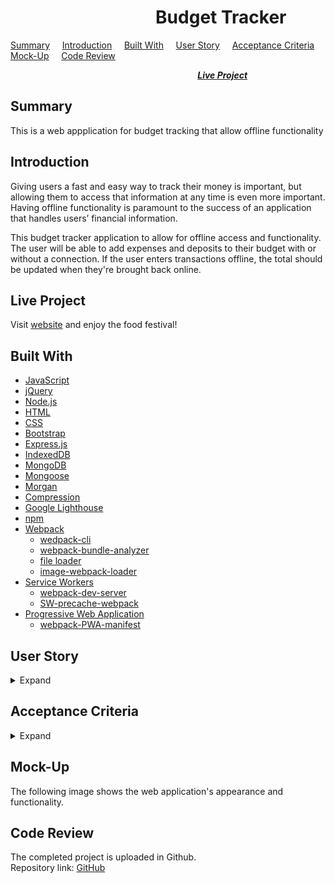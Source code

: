 #  &nbsp; &nbsp; &nbsp; &nbsp; &nbsp; &nbsp; &nbsp; &nbsp; &nbsp; &nbsp; &nbsp; &nbsp; &nbsp; &nbsp; &nbsp; &nbsp; &nbsp; &nbsp;Budget Tracker

[Summary](#Summary) &nbsp; &nbsp; [Introduction](#Introduction) &nbsp; &nbsp; [Built With](#Built-With) &nbsp; &nbsp; [User Story](#User-Story) &nbsp; &nbsp; [Acceptance Criteria](#Acceptance-Criteria) &nbsp; &nbsp; [Mock-Up](#Mock-up) &nbsp; &nbsp; [Code Review](#Code-Review)   

 &nbsp; &nbsp; &nbsp; &nbsp; &nbsp; &nbsp; &nbsp; &nbsp; &nbsp; &nbsp; &nbsp; &nbsp; &nbsp; &nbsp; &nbsp; &nbsp; &nbsp; &nbsp; &nbsp; &nbsp;  &nbsp; &nbsp; &nbsp; &nbsp; &nbsp; &nbsp; &nbsp; &nbsp; &nbsp; &nbsp; &nbsp; &nbsp; &nbsp; &nbsp; &nbsp; &nbsp; &nbsp; &nbsp; [***Live Project***](#Live-Project)

 ## Summary

 This is a web appplication for budget tracking that allow offline functionality

 ## Introduction
 Giving users a fast and easy way to track their money is important, but allowing them to access that information at any time is even more important. Having offline functionality is paramount to the success of an application that handles users’ financial information.  

 This budget tracker application to allow for offline access and functionality. The user will be able to add expenses and deposits to their budget with or without a connection. If the user enters transactions offline, the total should be updated when they're brought back online. 

## Live Project

Visit [website]() and enjoy the food festival!

## Built With
* [JavaScript](https://www.javascript.com/)
* [jQuery](https://jquery.com/)
* [Node.js](https://nodejs.org/en/)
* [HTML](https://developer.mozilla.org/en-US/docs/Web/HTML)
* [CSS](https://developer.mozilla.org/en-US/docs/Web/CSS)
* [Bootstrap](https://getbootstrap.com/)
* [Express.js](https://expressjs.com/)
* [IndexedDB](https://developer.mozilla.org/en-US/docs/Web/API/IndexedDB_API)
* [MongoDB](https://www.mongodb.com/2)
* [Mongoose](https://mongoosejs.com/)
* [Morgan](https://www.npmjs.com/package/morgan)
* [Compression](https://www.npmjs.com/package/compression)
* [Google Lighthouse](https://developers.google.com/web/tools/lighthouse)
* [npm](https://www.npmjs.com/)
* [Webpack](https://webpack.js.org/)
    * [wedpack-cli](https://www.npmjs.com/package/webpack-cli)
    * [webpack-bundle-analyzer](https://www.npmjs.com/package/webpack-bundle-analyzer)
    * [file loader](https://www.npmjs.com/package/file-loader)
    * [image-webpack-loader](https://www.npmjs.com/package/image-webpack-loader)
* [Service Workers](https://developers.google.com/web/fundamentals/primers/service-workers)
    * [webpack-dev-server](https://www.npmjs.com/package/webpack-dev-server)
    * [SW-precache-webpack](https://www.npmjs.com/package/sw-precache-webpack-plugin)
* [Progressive Web Application](https://developer.mozilla.org/en-US/docs/Web/Progressive_web_apps)
    * [webpack-PWA-manifest](https://www.npmjs.com/package/webpack-pwa-manifest)


 ## User Story
<details>
<summary>Expand</summary>  
    AS AN avid traveler
    I WANT to be able to track my withdrawals and deposits with or without a data/internet connection
    SO THAT my account balance is accurate when I am traveling 
    
</details>

## Acceptance Criteria
<details>
<summary>Expand</summary>
    GIVEN a budget tracker without an internet connection
    WHEN the user inputs an expense or deposit
    THEN they will receive a notification that they have added an expense or deposit
    WHEN the user reestablishes an internet connection
    THEN the deposits or expenses added while they were offline are added to their transaction history and their totals are updated
</details>

## Mock-Up
The following image shows the web application's appearance and functionality.



## Code Review

The completed project is uploaded in Github.  
Repository link:  [GitHub](https://github.com/rosefrancis-tech/budget-tracker)  

